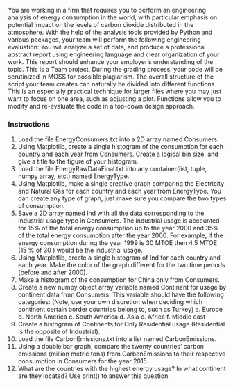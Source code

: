 You are working in a firm that requires you to perform an engineering analysis of energy consumption in
the world, with particular emphasis on potential impact on the levels of carbon dioxide distributed in the
atmosphere.
With the help of the analysis tools provided by Python and various packages, your team will perform the
following engineering evaluation: You will analyze a set of data, and produce a professional abstract report
using engineering language and clear organization of your work. This report should enhance your employer’s
understanding of the topic.
This is a Team project. During the grading process, your code will be scrutinized in MOSS for possible
plagiarism. The overall structure of the script your team creates can naturally be divided into different functions.
This is an especially practical technique for larger files where you may just want to focus on one area, such as
adjusting a plot. Functions allow you to modify and re-evaluate the code in a top-down design approach.

### Instructions
1.  Load the file EnergyConsumers.txt into a 2D array named Consumers.
2.  Using Matplotlib, create a single histogram of the consumption for each country and each year from
    Consumers. Create a logical bin size, and give a title to the figure of your histogram.
3.  Load the file EnergyRawDataFinal.txt into any container(list, tuple, numpy array, etc.) named
    EnergyType.
4.  Using Matplotlib, make a single creative graph comparing the Electricity and Natural Gas for each
    country and each year from EnergyType. You can create any type of graph, just make sure you compare
    the two types of consumption.
5.  Save a 2D array named Ind with all the data corresponding to the industrial usage type in Consumers.
    The industrial usage is accounted for 15% of the total energy consumption up to the year 2000 and 35%
    of the total energy consumption after the year 2000. For example, if the energy consumption during the
    year 1999 is 30 MTOE then 4.5 MTOE (15 % of 30 ) would be the industrial usage.
6.  Using Matplotlib, create a single histogram of Ind for each country and each year. Make the color of the
    graph different for the two time periods (before and after 2000).
7.  Make a histogram of the consumption for China only from Consumers.
8.  Create a new numpy object array variable named Continent for usage by continent data from
    Consumers. This variable should have the following categories: (Note, use your own discretion when
    deciding which continent certain border countries belong to, such as Turkey)
      a. Europe
      b. North America
      c. South America
      d. Asia
      e. Africa
      f. Middle east
9.   Create a histogram of Continents for Only Residential usage (Residential is the opposite of Industrial).
10.  Load the file CarbonEmissions.txt into a list named CarbonEmissions.
11.  Using a double bar graph, compare the twenty countries’ carbon emissions (million metric tons) from
     CarbonEmissions to their respective consumption in Consumers for the year 2015.
12.  What are the countries with the highest energy usage? In what continent are they located? Use print() to
     answer this question.
